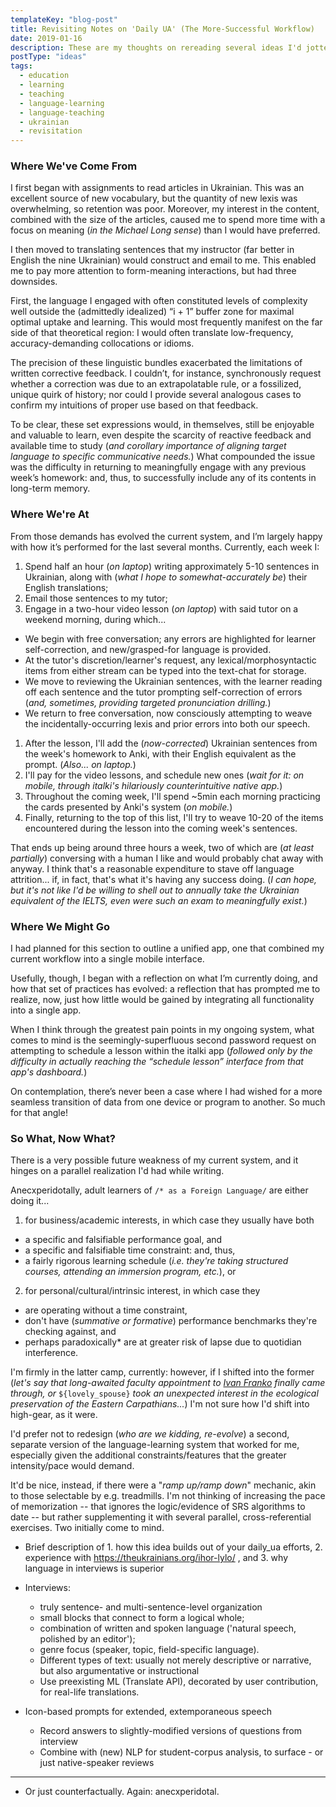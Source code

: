 ```yaml
---
templateKey: "blog-post"
title: Revisiting Notes on 'Daily UA' (The More-Successful Workflow)
date: 2019-01-16
description: These are my thoughts on rereading several ideas I'd jotted down on the topic of learning a language inside a country that doesn't speak it (i.e. as a foreign language.)
postType: "ideas"
tags:
  - education
  - learning
  - teaching
  - language-learning
  - language-teaching
  - ukrainian
  - revisitation
---
```


### Where We've Come From

I first began with assignments to read articles in Ukrainian. This was an excellent source of new vocabulary, but the quantity of new lexis was overwhelming, so retention was poor. Moreover, my interest in the content, combined with the size of the articles, caused me to spend more time with a focus on meaning (_in the Michael Long sense_) than I would have preferred.

I then moved to translating sentences that my instructor (far better in English the nine Ukrainian) would construct and email to me. This enabled me to pay more attention to form-meaning interactions, but had three downsides. 

First, the language I engaged with often constituted levels of complexity well outside the (admittedly idealized) “i + 1”  buffer zone for maximal optimal uptake and learning. This would most frequently manifest on the far side of that theoretical region: I would often translate low-frequency, accuracy-demanding collocations or idioms.

The precision of these linguistic bundles exacerbated the limitations of written corrective feedback. I couldn’t, for instance, synchronously request whether a correction was due to an extrapolatable rule, or a fossilized, unique quirk of history; nor could I provide several analogous cases to confirm my intuitions of proper use based on that feedback.

To be clear, these set expressions would, in themselves, still be enjoyable and valuable to learn, even despite the scarcity of reactive feedback and available time to study (_and corollary importance of aligning target language to specific communicative needs._) What compounded the issue was the difficulty in returning to meaningfully engage with any previous week’s homework: and, thus, to successfully include any of its contents in long-term memory.

### Where We're At

From those demands has evolved the current system, and I’m largely happy with how it’s performed for the last several months. Currently, each week I:

1. Spend half an hour (_on laptop_) writing approximately 5-10 sentences in Ukrainian, along with (_what I hope to somewhat-accurately be_) their English translations;
1. Email those sentences to my tutor;
1. Engage in a two-hour video lesson (_on laptop_) with said tutor on a weekend morning, during which...
  * We begin with free conversation; any errors are highlighted for learner self-correction, and new/grasped-for language is provided.
  * At the tutor's discretion/learner's request, any lexical/morphosyntactic items from either stream can be typed into the text-chat for storage.
  * We move to reviewing the Ukrainian sentences, with the learner reading off each sentence and the tutor prompting self-correction of errors (_and, sometimes, providing targeted pronunciation drilling._)
  * We return to free conversation, now consciously attempting to weave the incidentally-occurring lexis and prior errors into both our speech.
1. After the lesson, I'll add the (_now-corrected_) Ukrainian sentences from the week's homework to Anki, with their English equivalent as the prompt. (_Also... on laptop._)
1. I'll pay for the video lessons, and schedule new ones (_wait for it: on mobile, through italki's hilariously counterintuitive native app._)
1. Throughout the coming week, I'll spend ~5min each morning practicing the cards presented by Anki's system (_on mobile._)
1. Finally, returning to the top of this list, I'll try to weave 10-20 of the items encountered during the lesson into the coming week's sentences.

That ends up being around three hours a week, two of which are (_at least partially_) conversing with a human I like and would probably chat away with anyway. I think that's a reasonable expenditure to stave off language attrition... if, in fact, that's what it's having any success doing. (_I can hope, but it's not like I'd be willing to shell out to annually take the Ukrainian equivalent of the IELTS, even were such an exam to meaningfully exist._)

### Where We Might Go

I had planned for this section to outline a unified app, one that combined my current workflow into a single mobile interface.

Usefully, though, I began with a reflection on what I’m currently doing, and how that set of practices has evolved: a reflection that has prompted me to realize, now, just how little would be gained by integrating all functionality into a single app.

When I think through the greatest pain points in my ongoing system, what comes to mind is the seemingly-superfluous second password request on attempting to schedule a lesson within the italki app (_followed only by the difficulty in actually reaching the “schedule lesson” interface from that app's dashboard._)

On contemplation, there’s never been a case where I had wished for a more seamless transition of data from one device or program to another. So much for that angle!

### So What, Now What? 

There is a very possible future weakness of my current system, and it hinges on a parallel realization I'd had while writing.

Anecxperidotally, adult learners of `/* as a Foreign Language/` are either doing it...
1. for business/academic interests, in which case they usually have both
  * a specific and falsifiable performance goal, and 
  * a specific and falsifiable time constraint: and, thus, 
  * a fairly rigorous learning schedule (_i.e. they're taking structured courses, attending an immersion program, etc._), or
2. for personal/cultural/intrinsic interest, in which case they
  * are operating without a time constraint,
  * don't have (_summative or formative_) performance benchmarks they're checking against, and
  * perhaps paradoxically* are at greater risk of lapse due to quotidian interference.

I'm firmly in the latter camp, currently: however, if I shifted into the former (_let's say that long-awaited faculty appointment to [Ivan Franko](https://en.wikipedia.org/wiki/University_of_Lviv) finally came through, or_ `${lovely_spouse}` _took an unexpected interest in the ecological preservation of the Eastern Carpathians..._) I'm not sure how I'd shift into high-gear, as it were. 

I'd prefer not to redesign (_who are we kidding, re-evolve_) a second, separate version of the language-learning system that worked for me, especially given the additional constraints/features that the greater intensity/pace would demand.

It'd be nice, instead, if there were a "_ramp up/ramp down_" mechanic, akin to those selectable by e.g. treadmills. I'm not thinking of increasing the pace of memorization -- that ignores the logic/evidence of SRS algorithms to date -- but rather supplementing it with several parallel, cross-referential exercises. Two initially come to mind.

* Brief description of 1. how this idea builds out of your daily_ua efforts, 2. experience with https://theukrainians.org/ihor-lylo/ , and 3. why language in interviews is superior
* Interviews: 
  * truly sentence- and multi-sentence-level organization
  * small blocks that connect to form a logical whole; 
  * combination of written and spoken language ('natural speech, polished by an editor'); 
  * genre focus (speaker, topic, field-specific language). 
  * Different types of text: usually not merely descriptive or narrative, but also argumentative or instructional
  * Use preexisting ML (Translate API), decorated by user contribution, for real-life translations. 

* Icon-based prompts for extended, extemporaneous speech
  * Record answers to slightly-modified versions of questions from interview
  * Combine with (new) NLP for student-corpus analysis, to surface - or just native-speaker reviews



---

* Or just counterfactually. Again: anecxperidotal.